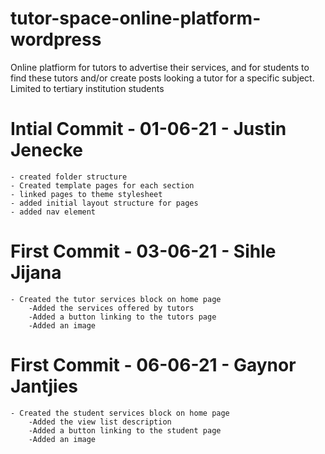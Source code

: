 # tutor-space-online-platform-wordpress
Online platfiorm for tutors to advertise their services, and for students to find these tutors and/or create posts looking a tutor for a specific subject. Limited to tertiary institution students

# Intial Commit - 01-06-21 - Justin Jenecke
    
    - created folder structure
    - Created template pages for each section
    - linked pages to theme stylesheet
    - added initial layout structure for pages
    - added nav element
# First Commit - 03-06-21 - Sihle Jijana
   
    - Created the tutor services block on home page
        -Added the services offered by tutors
        -Added a button linking to the tutors page
        -Added an image 
        
# First Commit - 06-06-21 - Gaynor Jantjies
    
    - Created the student services block on home page
        -Added the view list description 
        -Added a button linking to the student page
        -Added an image 
